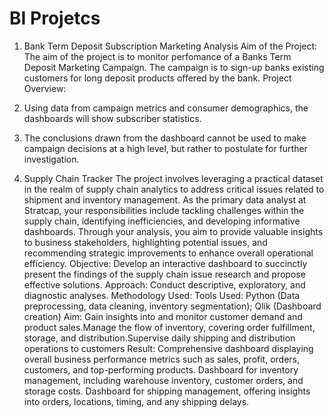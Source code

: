 # BI Projetcs
1) Bank Term Deposit Subscription Marketing Analysis
Aim of the Project:
The aim of the project is to monitor perfomance
of a Banks Term Deposit Marketing Campaign. The
campaign is to sign-up banks existing customers
for long deposit products offered by the bank.
Project Overview:
1) Using data from campaign metrics and consumer
demographics, the dashboards will show subscriber
statistics.
2) The conclusions drawn from the dashboard
cannot be used to make campaign decisions at a
high level, but rather to postulate for further
investigation.

2) Supply Chain Tracker
The project involves leveraging a practical dataset in the realm of supply chain analytics to address critical issues related to shipment and inventory management. As the primary data analyst
at Stratcap, your responsibilities include tackling challenges within the supply chain, identifying inefficiencies, and developing informative dashboards. Through your analysis, you aim to
provide valuable insights to business stakeholders, highlighting potential issues, and recommending strategic improvements to enhance overall operational efficiency.
Objective: Develop an interactive dashboard to succinctly present the findings of the supply chain issue research and propose effective solutions.
Approach: Conduct descriptive, exploratory, and diagnostic analyses.
Methodology Used:
Tools Used: Python (Data preprocessing, data cleaning, inventory segmentation); Qlik (Dashboard creation)
Aim: Gain insights into and monitor customer demand and product sales.Manage the flow of inventory, covering order fulfillment, storage, and distribution.Supervise daily shipping and
distribution operations to customers
Result: Comprehensive dashboard displaying overall business performance metrics such as sales, profit, orders, customers, and top-performing products. Dashboard for inventory
management, including warehouse inventory, customer orders, and storage costs. Dashboard for shipping management, offering insights into orders, locations, timing, and any shipping
delays.
